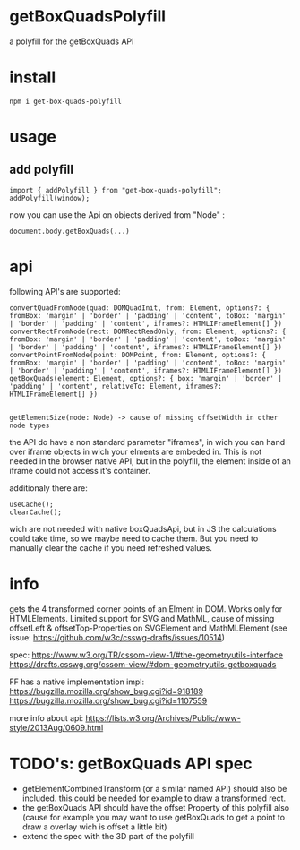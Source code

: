 # getBoxQuadsPolyfill
a polyfill for the getBoxQuads API

# install

    npm i get-box-quads-polyfill

# usage

## add polyfill

    import { addPolyfill } from "get-box-quads-polyfill";
    addPolyfill(window);

now you can use the Api on objects derived from "Node" :

    document.body.getBoxQuads(...)

# api

following API's are supported:

    convertQuadFromNode(quad: DOMQuadInit, from: Element, options?: { fromBox: 'margin' | 'border' | 'padding' | 'content', toBox: 'margin' | 'border' | 'padding' | 'content', iframes?: HTMLIFrameElement[] })
    convertRectFromNode(rect: DOMRectReadOnly, from: Element, options?: { fromBox: 'margin' | 'border' | 'padding' | 'content', toBox: 'margin' | 'border' | 'padding' | 'content', iframes?: HTMLIFrameElement[] })
    convertPointFromNode(point: DOMPoint, from: Element, options?: { fromBox: 'margin' | 'border' | 'padding' | 'content', toBox: 'margin' | 'border' | 'padding' | 'content', iframes?: HTMLIFrameElement[] })
    getBoxQuads(element: Element, options?: { box: 'margin' | 'border' | 'padding' | 'content', relativeTo: Element, iframes?: HTMLIFrameElement[] })


    getElementSize(node: Node) -> cause of missing offsetWidth in other node types

the API do have a non standard parameter "iframes", in wich you can hand over iframe objects in wich your elments are embeded in. This is not needed in the browser native API, but in the polyfill, the element inside of an iframe could not access it's container.

additionaly there are:

    useCache();
    clearCache();

wich are not needed with native boxQuadsApi, but in JS the calculations could take time, so we maybe need to cache them. But you need to manually clear the cache if you need refreshed values.

# info
gets the 4 transformed corner points of an Elment in DOM. Works only for HTMLElements. 
Limited support for SVG and MathML, cause of missing offsetLeft & offsetTop-Properties on SVGElement and MathMLElement
(see issue: https://github.com/w3c/csswg-drafts/issues/10514)

spec:
https://www.w3.org/TR/cssom-view-1/#the-geometryutils-interface
https://drafts.csswg.org/cssom-view/#dom-geometryutils-getboxquads


FF has a native implementation impl:
https://bugzilla.mozilla.org/show_bug.cgi?id=918189
https://bugzilla.mozilla.org/show_bug.cgi?id=1107559

more info about api:
https://lists.w3.org/Archives/Public/www-style/2013Aug/0609.html

# TODO's: getBoxQuads API spec

- getElementCombinedTransform (or a similar named API) should also be included. this could be needed for example to draw a transformed rect.
- the getBoxQuads API should have the offset Property of this polyfill also (cause for example you may want to use getBoxQuads to get a point to draw a overlay wich is offset a little bit)
- extend the spec with the 3D part of the polyfill
